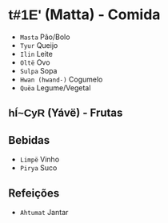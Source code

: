 # <span style="font-family: 'Tengwar Annatar', sans-serif;">t#1E'</span> (Matta) - Comida

-   `Masta` Pão/Bolo
-   `Tyur` Queijo
-   `Ilin` Leite
-   `Oltë` Ovo
-   `Sulpa` Sopa
-   `Hwan (hwand-)` Cogumelo
-   `Quëa` Legume/Vegetal

## <span style="font-family: 'Tengwar Annatar', sans-serif;">hÍ~CyR</span> (Yávë) - Frutas

## Bebidas

-   `Limpë` Vinho
-   `Pirya` Suco

## Refeições

-   `Ahtumat` Jantar
